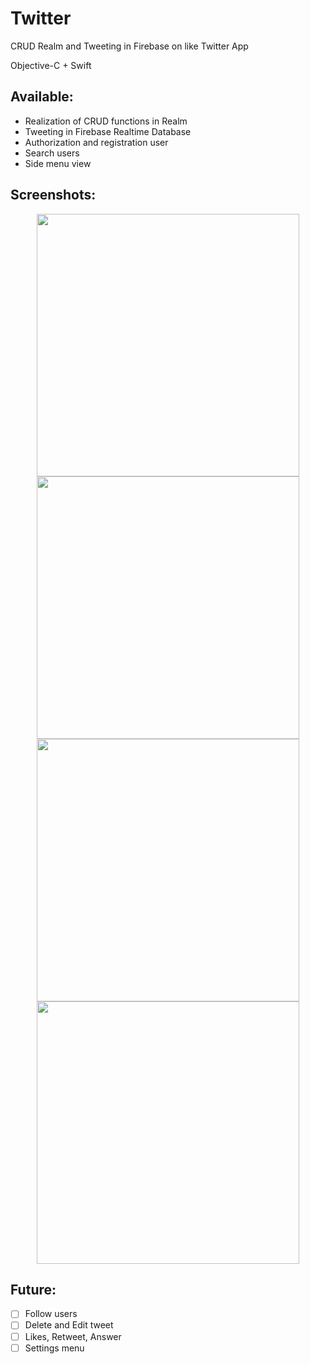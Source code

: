 # Twitter
CRUD Realm and Tweeting in Firebase on like Twitter App

Objective-C + Swift

## Available:
* Realization of СRUD functions in Realm
* Tweeting in Firebase Realtime Database
* Authorization and registration user
* Search users
* Side menu view

## Screenshots:
<p align="center">
    <img src="https://user-images.githubusercontent.com/26763098/52068881-9c565c80-258e-11e9-8ab7-7bae5da514b0.PNG" width="420"/>
    <img src="https://user-images.githubusercontent.com/26763098/52068880-9bbdc600-258e-11e9-8440-99ec63ce6321.PNG" width="420"/>
    <img src="https://user-images.githubusercontent.com/26763098/52068877-9bbdc600-258e-11e9-9bb6-12488c6fbb17.PNG" width="420"/>
  <img src="https://user-images.githubusercontent.com/26763098/52068875-9bbdc600-258e-11e9-97da-09fd9f99762d.PNG" width="420"/>
</p>

## Future:
- [ ] Follow users
- [ ] Delete and Edit tweet
- [ ] Likes, Retweet, Answer
- [ ] Settings menu
